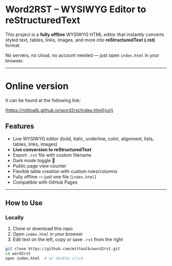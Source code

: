 # Word2RST – WYSIWYG Editor to reStructuredText

This project is a **fully offline** WYSIWYG HTML editor that instantly converts styled text, tables, links, images, and more into **reStructuredText (.rst)** format.

No servers, no cloud, no account needed — just open `index.html` in your browser.

---

# Online version

It can be found at the following link:

[https://mittoalb.github.io/word2rst/index.html](url)

## Features

- Live WYSIWYG editor (bold, italic, underline, color, alignment, lists, tables, links, images)
- **Live conversion to reStructuredText**
- Export `.rst` file with custom filename
- Dark mode toggle 🌙
- Public page view counter
- Flexible table creation with custom rows/columns
- Fully offline — just one file (`index.html`)
- Compatible with GitHub Pages

---

## How to Use

### Locally
1. Clone or download this repo
2. Open `index.html` in your browser
3. Edit text on the left, copy or save `.rst` from the right

```bash
git clone https://github.com/mittoalb/word2rst.git
cd word2rst
open index.html  # or double click
